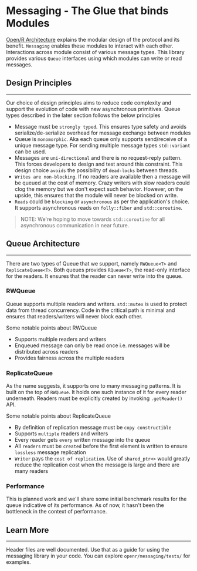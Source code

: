 # Messaging - The Glue that binds Modules

[Open/R Architecture](Architecture.md) explains the modular design of the
protocol and its benefit. `Messaging` enables these modules to interact with
each other. Interactions across module consist of various message types. This
library provides various `Queue` interfaces using which modules can write or
read messages.

## Design Principles

---

Our choice of design principles aims to reduce code complexity and support the
evolution of code with new asynchronous primitives. Queue types described in the
later section follows the below principles

- Message must be `strongly typed`. This ensures type safety and avoids
  serialize/de-serialize overhead for message exchange between modules
- Queue is `monomorphic`. Aka each queue only supports send/receive of a unique
  message type. For sending multiple message types `std::variant` can be used.
- Messages are `uni-directional` and there is no request-reply pattern. This
  forces developers to design and test around this constraint. This design
  choice `avoids` the possibility of `dead-locks` between threads.
- `Writes are non-blocking`. If no readers are available then a message will be
  queued at the cost of memory. Crazy writers with slow readers could clog the
  memory but we don't expect such behavior. However, on the upside, this ensures
  that the module will never be blocked on write.
- `Reads` could be `blocking` or `asynchronous` as per the application's choice.
  It supports asynchronous reads on `folly::fiber` and `std::coroutine`.

> NOTE: We're hoping to move towards `std::coroutine` for all asynchronous
> communication in near future.

## Queue Architecture

---

There are two types of Queue that we support, namely `RWQueue<T>` and
`ReplicateQueue<T>`. Both queues provides `RQueue<T>`, the read-only interface
for the readers. It ensures that the reader can never write into the queue.

### RWQueue

Queue supports multiple readers and writers. `std::mutex` is used to protect
data from thread concurrency. Code in the critical path is minimal and ensures
that readers/writers will never block each other.

Some notable points about RWQueue

- Supports multiple readers and writers
- Enqueued message can only be read once i.e. messages will be distributed
  across readers
- Provides fairness across the multiple readers

### ReplicateQueue

As the name suggests, it supports one to many messaging patterns. It is built on
the top of `RWQueue`. It holds one such instance of it for every reader
underneath. Readers must be explicitly created by invoking `.getReader()` API.

Some notable points about ReplicateQueue

- By definition of replication message must be `copy constructible`
- Supports `multiple` readers and writers
- Every reader gets `every` written message into the queue
- All `readers` must be `created` before the first element is written to ensure
  `lossless` message replication
- `Writer` pays the `cost of replication`. Use of `shared_ptr<>` would greatly
  reduce the replication cost when the message is large and there are many
  readers

### Performance

This is planned work and we'll share some initial benchmark results for the
queue indicative of its performance. As of now, it hasn't been the bottleneck in
the context of performance.

## Learn More

---

Header files are well documented. Use that as a guide for using the messaging
library in your code. You can explore `openr/messaging/tests/` for examples.
